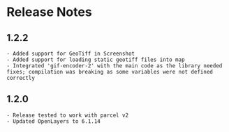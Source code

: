 # Release Notes

## 1.2.2

    - Added support for GeoTiff in Screenshot
    - Added support for loading static geotiff files into map
    - Integrated 'gif-encoder-2' with the main code as the library needed fixes; compilation was breaking as some variables were not defined correctly

## 1.2.0

    - Release tested to work with parcel v2
    - Updated OpenLayers to 6.1.14